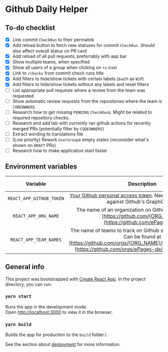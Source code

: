# Github Daily Helper

## To-do checklist

- [x] Link commit `CheckRun` to their permalink
- [x] Add reload button to fetch new statuses for commit `CheckRun`. Should also affect overall status on PR card
- [x] Add reload of all pull requests, preferrably with app bar
- [x] Show multiple teams, when specified
- [x] Show all users of a group when clicking on `+x` icon
- [x] Link to `/checks` from commit check runs title
- [x] Add filters to hide/show tickets with certain labels (such as `WiP`)
- [x] Add filters to hide/show tickets without any labels and reset filters
- [ ] List appropriate pull requests where a review from the team was requested
- [ ] Show automatic review requests from the repositories where the team is `CODEOWNERS`
- [ ] Research how to get missing `PENDING` `CheckRun`s. Might be related to required repository checks.
- [ ] Research and add tab with currently ran github actions for recently merged PRs (potentially filter by `CODEOWNERS`)
- [ ] Extract wording to translations file
- [ ] (Low priority) Rework `UserGroup`s empty states (reconsider what's shown on `DRAFT` PRs)
- [ ] Research how to make application start faster

## Environment variables

| Variable | Description | Default value |
|:---:|:---:|:---:|
| `REACT_APP_GITHUB_TOKEN` | [Your Github personal access token](https://github.com/settings/tokens). Needed to make requests against Github's GraphQL API. | - |
| `REACT_APP_ORG_NAME` | The name of an organization on Github. Can be found at [https://github.com/{ORG_NAME}](https://github.com/ePages-de). | ePages-de |
| `REACT_APP_TEAM_NAMES` | The name of teams to track on Github separated by commas. Can be found at [https://github.com/orgs/{ORG_NAME}/teams/{TEAM_NAME}](https://github.com/orgs/ePages-de/teams/team-black). | team-black |

## General info

This project was bootstrapped with [Create React App](https://github.com/facebook/create-react-app).
In the project directory, you can run:

### `yarn start`

Runs the app in the development mode.\
Open [http://localhost:3000](http://localhost:3000) to view it in the browser.

### `yarn build`

Builds the app for production to the `build` folder.\

See the section about [deployment](https://facebook.github.io/create-react-app/docs/deployment) for more information.
